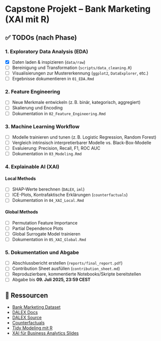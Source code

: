 # Capstone Projekt – Bank Marketing (XAI mit R)

## ✅ TODOs (nach Phase)

### 1. Exploratory Data Analysis (EDA)
- [X] Daten laden & inspizieren (`data/raw`)
- [ ] Bereinigung und Transformation (`scripts/data_cleaning.R`)
- [ ] Visualisierungen zur Mustererkennung (`ggplot2`, `DataExplorer`, etc.)
- [ ] Ergebnisse dokumentieren in `01_EDA.Rmd`

### 2. Feature Engineering
- [ ] Neue Merkmale entwickeln (z. B. binär, kategorisch, aggregiert)
- [ ] Skalierung und Encoding
- [ ] Dokumentation in `02_Feature_Engineering.Rmd`

### 3. Machine Learning Workflow
- [ ] Modelle trainieren und tunen (z. B. Logistic Regression, Random Forest)
- [ ] Vergleich intrinsisch interpretierbarer Modelle vs. Black-Box-Modelle
- [ ] Evaluierung: Precision, Recall, F1, ROC AUC
- [ ] Dokumentation in `03_Modeling.Rmd`

### 4. Explainable AI (XAI)
#### Local Methods
- [ ] SHAP-Werte berechnen (`DALEX`, `iml`)
- [ ] ICE-Plots, Kontrafaktische Erklärungen (`counterfactuals`)
- [ ] Dokumentation in `04_XAI_Local.Rmd`

#### Global Methods
- [ ] Permutation Feature Importance
- [ ] Partial Dependence Plots
- [ ] Global Surrogate Model trainieren
- [ ] Dokumentation in `05_XAI_Global.Rmd`

### 5. Dokumentation und Abgabe
- [ ] Abschlussbericht erstellen (`reports/final_report.pdf`)
- [ ] Contribution Sheet ausfüllen (`contribution_sheet.md`)
- [ ] Reproduzierbare, kommentierte Notebooks/Skripte bereitstellen
- [ ] Abgabe bis **09. Juli 2025, 23:59 CEST**

## 🔗 Ressourcen
- [Bank Marketing Dataset](https://archive.ics.uci.edu/dataset/222/bank+marketing)
- [DALEX Docs](https://dalex.drwhy.ai/)
- [DALEX Source](https://github.com/ModelOriented/DrWhy)
- [Counterfactuals](https://github.com/dandls/counterfactuals)
- [Tidy Modeling mit R](https://www.tmwr.org/)
- [XAI für Business Analytics Slides](https://gamma.app/docs/XAI-for-Business-Analytics-qhfob17f0774ai5)
